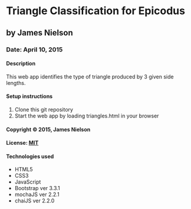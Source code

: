 # Triangle Classification for Epicodus
## by James Nielson
### Date: April 10, 2015
#### Description
This web app identifies the type of triangle produced by 3 given side lengths.

#### Setup instructions
1. Clone this git repository
2. Start the web app by loading triangles.html in your browser

#### Copyright © 2015, James Nielson

#### License: [MIT](https://github.com/twbs/bootstrap/blob/master/LICENSE)  

#### Technologies used
- HTML5
- CSS3
- JavaScript
- Bootstrap ver 3.3.1
- mochaJS ver 2.2.1
- chaiJS ver 2.2.0
